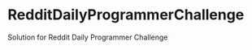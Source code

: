 RedditDailyProgrammerChallenge
==============================

Solution for Reddit Daily Programmer Challenge
